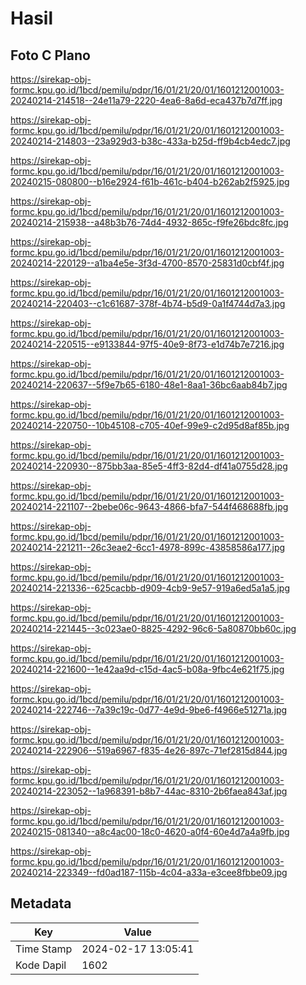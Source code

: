 # Hasil

## Foto C Plano

https://sirekap-obj-formc.kpu.go.id/1bcd/pemilu/pdpr/16/01/21/20/01/1601212001003-20240214-214518--24e11a79-2220-4ea6-8a6d-eca437b7d7ff.jpg

https://sirekap-obj-formc.kpu.go.id/1bcd/pemilu/pdpr/16/01/21/20/01/1601212001003-20240214-214803--23a929d3-b38c-433a-b25d-ff9b4cb4edc7.jpg

https://sirekap-obj-formc.kpu.go.id/1bcd/pemilu/pdpr/16/01/21/20/01/1601212001003-20240215-080800--b16e2924-f61b-461c-b404-b262ab2f5925.jpg

https://sirekap-obj-formc.kpu.go.id/1bcd/pemilu/pdpr/16/01/21/20/01/1601212001003-20240214-215938--a48b3b76-74d4-4932-865c-f9fe26bdc8fc.jpg

https://sirekap-obj-formc.kpu.go.id/1bcd/pemilu/pdpr/16/01/21/20/01/1601212001003-20240214-220129--a1ba4e5e-3f3d-4700-8570-25831d0cbf4f.jpg

https://sirekap-obj-formc.kpu.go.id/1bcd/pemilu/pdpr/16/01/21/20/01/1601212001003-20240214-220403--c1c61687-378f-4b74-b5d9-0a1f4744d7a3.jpg

https://sirekap-obj-formc.kpu.go.id/1bcd/pemilu/pdpr/16/01/21/20/01/1601212001003-20240214-220515--e9133844-97f5-40e9-8f73-e1d74b7e7216.jpg

https://sirekap-obj-formc.kpu.go.id/1bcd/pemilu/pdpr/16/01/21/20/01/1601212001003-20240214-220637--5f9e7b65-6180-48e1-8aa1-36bc6aab84b7.jpg

https://sirekap-obj-formc.kpu.go.id/1bcd/pemilu/pdpr/16/01/21/20/01/1601212001003-20240214-220750--10b45108-c705-40ef-99e9-c2d95d8af85b.jpg

https://sirekap-obj-formc.kpu.go.id/1bcd/pemilu/pdpr/16/01/21/20/01/1601212001003-20240214-220930--875bb3aa-85e5-4ff3-82d4-df41a0755d28.jpg

https://sirekap-obj-formc.kpu.go.id/1bcd/pemilu/pdpr/16/01/21/20/01/1601212001003-20240214-221107--2bebe06c-9643-4866-bfa7-544f468688fb.jpg

https://sirekap-obj-formc.kpu.go.id/1bcd/pemilu/pdpr/16/01/21/20/01/1601212001003-20240214-221211--26c3eae2-6cc1-4978-899c-43858586a177.jpg

https://sirekap-obj-formc.kpu.go.id/1bcd/pemilu/pdpr/16/01/21/20/01/1601212001003-20240214-221336--625cacbb-d909-4cb9-9e57-919a6ed5a1a5.jpg

https://sirekap-obj-formc.kpu.go.id/1bcd/pemilu/pdpr/16/01/21/20/01/1601212001003-20240214-221445--3c023ae0-8825-4292-96c6-5a80870bb60c.jpg

https://sirekap-obj-formc.kpu.go.id/1bcd/pemilu/pdpr/16/01/21/20/01/1601212001003-20240214-221600--1e42aa9d-c15d-4ac5-b08a-9fbc4e621f75.jpg

https://sirekap-obj-formc.kpu.go.id/1bcd/pemilu/pdpr/16/01/21/20/01/1601212001003-20240214-222746--7a39c19c-0d77-4e9d-9be6-f4966e51271a.jpg

https://sirekap-obj-formc.kpu.go.id/1bcd/pemilu/pdpr/16/01/21/20/01/1601212001003-20240214-222906--519a6967-f835-4e26-897c-71ef2815d844.jpg

https://sirekap-obj-formc.kpu.go.id/1bcd/pemilu/pdpr/16/01/21/20/01/1601212001003-20240214-223052--1a968391-b8b7-44ac-8310-2b6faea843af.jpg

https://sirekap-obj-formc.kpu.go.id/1bcd/pemilu/pdpr/16/01/21/20/01/1601212001003-20240215-081340--a8c4ac00-18c0-4620-a0f4-60e4d7a4a9fb.jpg

https://sirekap-obj-formc.kpu.go.id/1bcd/pemilu/pdpr/16/01/21/20/01/1601212001003-20240214-223349--fd0ad187-115b-4c04-a33a-e3cee8fbbe09.jpg


## Metadata

| Key        | Value               |
| ---------- | ------------------- |
| Time Stamp | 2024-02-17 13:05:41 |
| Kode Dapil | 1602                |



